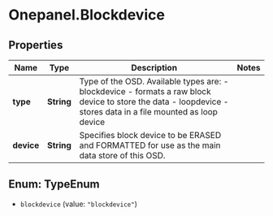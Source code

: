 # Onepanel.Blockdevice

## Properties
Name | Type | Description | Notes
------------ | ------------- | ------------- | -------------
**type** | **String** | Type of the OSD. Available types are: - blockdevice - formats a raw block device to store the data - loopdevice - stores data in a file mounted as loop device  | 
**device** | **String** | Specifies block device to be ERASED and FORMATTED for use as the main data store of this OSD.  | 


<a name="TypeEnum"></a>
## Enum: TypeEnum


* `blockdevice` (value: `"blockdevice"`)




